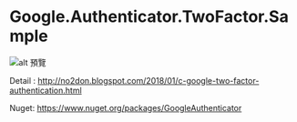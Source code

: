 # Google.Authenticator.TwoFactor.Sample

![alt 預覽](https://github.com/donma/Google.Authenticator.TwoFactor.Sample/blob/master/sample.jpg?raw=true)

Detail : http://no2don.blogspot.com/2018/01/c-google-two-factor-authentication.html 

Nuget: https://www.nuget.org/packages/GoogleAuthenticator


